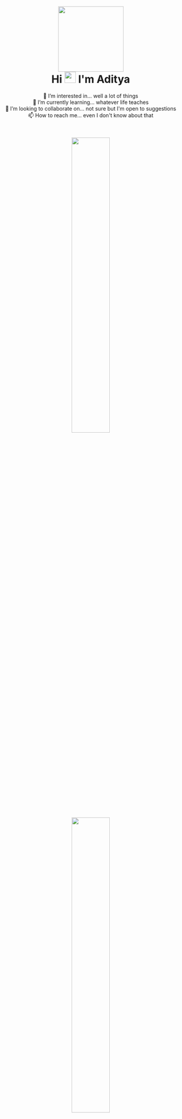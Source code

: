 <div>
  <h1 align="center"><img src="https://img1.hotstarext.com/image/upload/w_200,h_200,c_fill/feature/profile/5.png" height="175px" /> <br>
  Hi <img src="https://media.tenor.com/Wx9IEmZZXSoAAAAi/hi.gif" width="30px" height="30px"> I'm Aditya</h1>
</div>

<div>
<p align="center">
👀 I’m interested in... well a lot of things <br>
🌱 I’m currently learning... whatever life teaches <br>
💞️ I’m looking to collaborate on... not sure but I'm open to suggestions <br>
📫 How to reach me... even I don't know about that <br>
</p>
</div>

<!--<div>
  <img src="https://github-readme-stats.vercel.app/api?username=imAdityaSatya&theme=react&hide_border=true">  
</div> -->

<br>
<div>
  <p align="center">
    <img width="45%" src="https://github-readme-stats.vercel.app/api/top-langs/?username=imAdityaSatya&langs_count=8&theme=tokyonight&layout=compact&hide_border=true" style="margin-bottom: 20px;">
  </p>
</div> 
<br>

<div>
  <p align="center">
    <img width="45%" src="https://github-readme-streak-stats.herokuapp.com/?user=imAdityaSatya&theme=react&hide_border=true" style="margin-bottom: 20px;">
  </p>
</div> 
<br>

<div>
  <p align="center">
    Other Profiles:<br>
    <a href="https://www.linkedin.com/in/aditya-satya-55174b1a5/"><img src="https://blog-assets.hootsuite.com/wp-content/uploads/2018/09/In-2C-54px-R.png" width="px" height="30px"></a>,  
    <a href="https://auth.geeksforgeeks.org/user/adityasatya09/"><img src="https://media.geeksforgeeks.org/wp-content/uploads/20200716222246/Path-219.png" width="px" height="25px"></a>
  </p>
</div>
<br>

<!---
imAdityaSatya/imAdityaSatya is a ✨ special ✨ repository because its `README.md` (this file) appears on your GitHub profile.
You can click the Preview link to take a look at your changes.
--->
